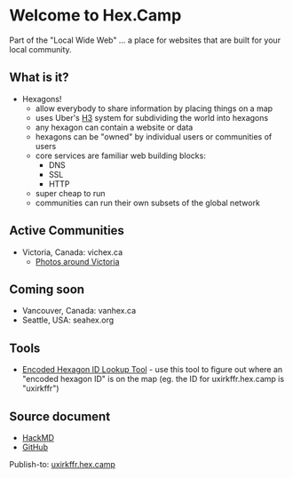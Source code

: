 # Welcome to Hex.Camp

Part of the "Local Wide Web" ... a place for websites that are built for your local community. 

## What is it?

* Hexagons!
  * allow everybody to share information by placing things on a map
  * uses Uber's [H3](https://h3geo.org/) system for subdividing the world into hexagons
  * any hexagon can contain a website or data
  * hexagons can be "owned" by individual users or communities of users
  * core services are familiar web building blocks:
    * DNS
    * SSL
    * HTTP
  * super cheap to run
  * communities can run their own subsets of the global network

## Active Communities

* Victoria, Canada: vichex.ca
  * [Photos around Victoria](https://2kgrv5ga2i.vichex.ca/)
  
## Coming soon

* Vancouver, Canada: vanhex.ca
* Seattle, USA: seahex.org

## Tools

* [Encoded Hexagon ID Lookup Tool](https://6l22glmvqj2a.hex.camp/) - use this tool to figure out where an "encoded hexagon ID" is on the map (eg. the ID for uxirkffr.hex.camp is "uxirkffr")

## Source document

* [HackMD](https://hackmd.io/pwU71T8cRpWystNPcSIo5w)
* [GitHub](https://github.com/hexcamp/hackmd-notes/blob/main/welcome-to-hex-camp.md)

Publish-to: [uxirkffr.hex.camp](https://6kgvdnw3nwza.seahex.org/)